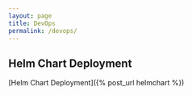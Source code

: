 ```yaml
---
layout: page
title: DevOps
permalink: /devops/
---
```


## Helm Chart Deployment
[Helm Chart Deployment]({% post_url helmchart %})


